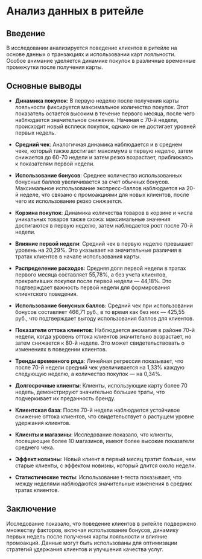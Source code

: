 # Анализ данных в ритейле

## Введение
В исследовании анализируется поведение клиентов в ритейле на основе данных о транзакциях и использовании карт лояльности. Особое внимание уделяется динамике покупок в различные временные промежутки после получения карты.

## Основные выводы

- **Динамика покупок**: В первую неделю после получения карты лояльности фиксируется максимальное количество покупок. Этот показатель остается высоким в течение первого месяца, после чего наблюдается значительное снижение. Начиная с 70-й недели, происходит новый всплеск покупок, однако он не достигает уровней первых недель.

- **Средний чек**: Аналогичная динамика наблюдается и в среднем чеке, который также достигает максимума в первую неделю, затем снижается до 60-70 недели и затем резко возрастает, приближаясь к показателям первой недели.

- **Использование бонусов**: Среднее количество использованных бонусных баллов увеличивается за счет обычных бонусов. Максимальное использование экспресс-баллов наблюдается на 20-й неделе, что связано с промоакциями для новых клиентов, после чего их использование резко снижается.

- **Корзина покупок**: Динамика количества товаров в корзине и числа уникальных товаров также схожа: максимальные значения достигаются в первую неделю, затем наблюдается рост после 70-й недели.

- **Влияние первой недели**: Средний чек в первую неделю превышает уровень на 20,29%. Это указывает на значительные различия в тратах клиентов в начале использования карты.

- **Распределение расходов**: Средняя доля первой недели в тратах первого месяца составляет 55,78%, а без учета клиентов, прекративших покупки после первой недели — 44,18%. Это подтверждает важность первой недели для формирования клиентского поведения.

- **Использование бонусных баллов**: Средний чек при использовании бонусов составляет 466,71 руб., в то время как без них — 425,55 руб., что подтверждает выгоду использования баллов для клиентов.

- **Показатели оттока клиентов**: Наблюдается аномалия в районе 70-й недели, когда уровень оттока клиентов значительно возрастает, но затем снижается к 80-й неделе. Это может свидетельствовать о изменениях в поведении клиентов.

- **Тренды временного ряда**: Линейная регрессия показывает, что после 70-й недели средний чек увеличивается на 1,33% каждую следующую неделю, а количество покупок — на 0,34%.

- **Долгосрочные клиенты**: Клиенты, использующие карту более 70 недель, демонстрируют значительно большие траты, что подчеркивает их преданность бренду.

- **Клиентская база**: После 70-й недели наблюдается устойчивое снижение оттока клиентов, что свидетельствует о растущем уровне удержания клиентов.

- **Клиенты и магазины**: Исследование показало, что клиенты, посещающие более 10 магазинов, имеют более высокие показатели среднего чека.

- **Эффект новизны**: Новый клиент в первый месяц тратит больше, чем старые клиенты, с эффектом новизны, который длится около недели.

- **Статистические тесты**: Использование t-теста показывает, что между неделями наблюдаются значительные изменения в средних тратах клиентов.

## Заключение
Исследование показало, что поведение клиентов в ритейле подвержено множеству факторов, включая использование бонусов, динамику первых недель после получения карты лояльности и влияние промоакций. Данные могут быть использованы для оптимизации стратегий удержания клиентов и улучшения качества услуг.
